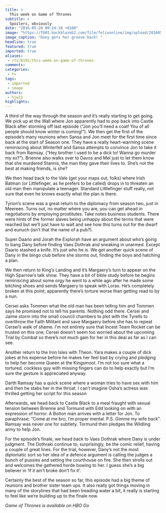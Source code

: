 ```yaml
---
title: >
  This week on Game of Thrones
subtitle: >
  Spoilers, obviously
date: "2016-05-20 09:24:18 +0100"
image: "https://f001.backblazeb2.com/file/felixonline/img/upload/201605201124-felix-Screenshot-201-1200x675.jpg"
image_caption: "Dany gets her groove back! "
headline: true
featured: true
imported: true
aliases:
 - /tv/6192/this-week-on-game-of-thrones-
comments:
categories:
 - tv
tags:
 - imported
 - image
authors:
 - hjw13
highlights:
---
```


A third of the way through the season and it’s really starting to get going. We pick up at the Wall where Jon apparently had to pop back into Castle Black after storming off last episode (“Jon you’ll need a coat! You of all people should know winter is coming!”). We then get the first of the episode’s many reunions when Sansa and Jon meet for the first time since back at the start of Season one. They have a really heart-warming scene reminiscing about Winterfell and Sansa attempts to convince Jon to take it back from Ramsay. (“Hey brother I used to be a dick to! Wanna go murder my ex?”). Brienne also walks over to Davos and Mel just to let them know that she murdered Stannis, the man they gave their lives to. She’s not the best at making friends, is she?

We then head back to the Vale (get your maps out, folks) where Irish Batman (or Littlefinger, as he prefers to be called) drops in to threaten an old man then manipulate a teenager. Standard Littlefinger stuff really, not sure that even he knows exactly what the plan is there.

Tyrion’s scene was a great return to the diplomacy from season two, just in Meereen. Turns out, no matter where you are, you can get ahead in negotiations by employing prostitutes. Take notes business students. There were hints of the former slaves being unhappy about the terms that were reached but we’ll just have to wait and see how this turns out for the dwarf and eunuch (isn’t that the name of a pub?).

Super Daario and Jorah the Explorah have an argument about who’s going to bang Dany before finding Vaes Dothrak and sneaking in unarmed. Except Daario stashed a knife. It’s just who he is. We get another quick scene of Dany in the bingo club before she storms out, finding the boys and hatching a plan.

We then return to King’s Landing and it’s Margaery’s turn to appear on the High Sparrow’s talk show. They have a bit of bible study before he begins reminiscing about some orgy he went to a while ago after he made some bitching shoes and sends Margaery to speak with Loras. He’s completely broken at this point; apparently there’s torture worse than getting read to by a nun.

Cersei asks Tommen what the old man has been telling him and Tommen says he promised not to tell his parents. Nothing odd there. Cersei and Jaime storm into the small council chambers to plot with the Tyrells to overthrow the Faith Militant and save Margaery before she has to repeat Cersei’s walk of shame. I’m not entirely sure that Incest Team Rocket can be trusted on this one; Cersei doesn’t seem too worried about the upcoming Trial by Combat so there’s not much gain for her in this deal as far as I can see.

Another return to the Iron Isles with Theon. Yara makes a couple of dick jokes at his expense before he makes her feel bad by crying and pledging to help her become Queen at the Kingsmoot. I’m not too sure what a tortured, cockless guy with missing fingers can do to help exactly but I’m sure the gesture is appreciated anyway.

Darth Ramsay has a quick scene where a woman tries to have sex with him and then he stabs her in the throat. I can’t imagine Osha’s actress was thrilled getting her script for this season

Afterwards, we head back to Castle Black to a meal fraught with sexual tension between Brienne and Tormund with Edd looking on with an expression of horror. A Bolton man arrives with a letter for Jon. To paraphrase; “Come at me bro, I’m proper mental. P.S. Gimme my wife back”. Ramsay was never one for subtlety. Tormund then pledges the Wildling army to help Jon.

For the episode’s finale, we head back to Vaes Dothrak where Dany is under judgment. The Dothraki continue to, surprisingly, be the comic relief, having a couple of great lines. For the trial, however, Dany’s not the most diplomatic sort so her idea of a defence argument is calling the judges a bunch of pussies and setting the courthouse on fire. She then strolls out and welcomes the gathered horde bowing to her. I guess she’s a big believer in ‘If it ain’t broke don’t fix it’.

Certainly the best of the season so far, this episode had a big theme of reunions and brother sister team ups. It also really got things moving in many of the storylines that had been treading water a bit, it really is starting to feel like we’re building up to the finale now.

_Game of Thrones is available on HBO Go_
